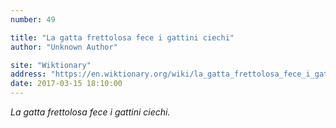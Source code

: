 ```yaml
---
number: 49

title: "La gatta frettolosa fece i gattini ciechi"
author: "Unknown Author"

site: "Wiktionary"
address: "https://en.wiktionary.org/wiki/la_gatta_frettolosa_fece_i_gattini_ciechi"
date: 2017-03-15 18:10:00
---
```


*La gatta frettolosa fece i gattini ciechi.*
